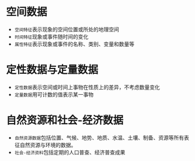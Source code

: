 # 空间数据

- `空间特征`表示现象的空间位置或所处的地理空间
- `时间特征`现象或事件随时间的变化
- `属性特征`表示现象或事件的名称、类别、变量和数量等

# 定性数据与定量数据

- `定性数据`表示空间或时间上事物在性质上的差异，不考虑数量变化
- `定量数据`用可计数的值表示某一事物

# 自然资源和社会-经济数据

- `自然资源数据`包括位置、气候、地势、地质、水温、土壤、制备、资源等所有表征自然资源与环境的数据。
- `社会-经济资料`包括定期的人口普查、经济普查成果